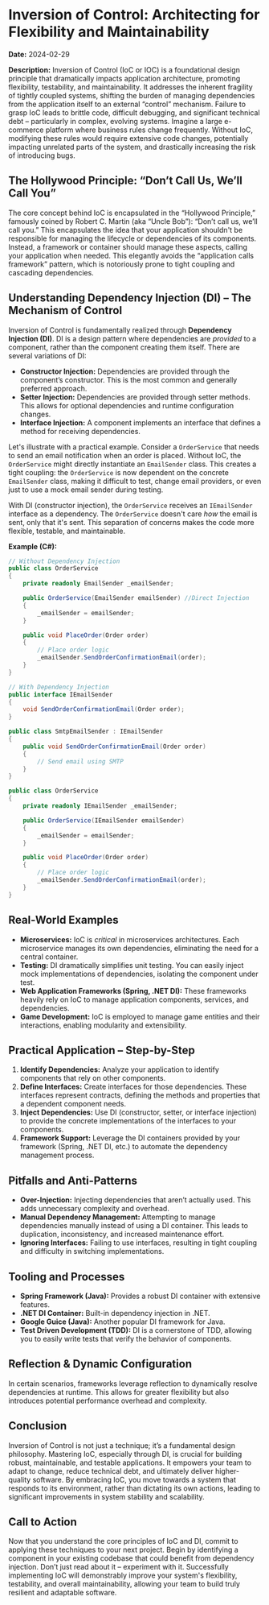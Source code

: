 # Inversion of Control: Architecting for Flexibility and Maintainability

**Date:** 2024-02-29

**Description:** Inversion of Control (IoC or IOC) is a foundational design principle that dramatically impacts application architecture, promoting flexibility, testability, and maintainability. It addresses the inherent fragility of tightly coupled systems, shifting the burden of managing dependencies from the application itself to an external “control” mechanism. Failure to grasp IoC leads to brittle code, difficult debugging, and significant technical debt – particularly in complex, evolving systems. Imagine a large e-commerce platform where business rules change frequently. Without IoC, modifying these rules would require extensive code changes, potentially impacting unrelated parts of the system, and drastically increasing the risk of introducing bugs.

## The Hollywood Principle: “Don’t Call Us, We’ll Call You”

The core concept behind IoC is encapsulated in the “Hollywood Principle,” famously coined by Robert C. Martin (aka “Uncle Bob”): “Don’t call us, we’ll call you.” This encapsulates the idea that your application shouldn't be responsible for managing the lifecycle or dependencies of its components. Instead, a framework or container should manage these aspects, calling your application when needed. This elegantly avoids the “application calls framework” pattern, which is notoriously prone to tight coupling and cascading dependencies.

## Understanding Dependency Injection (DI) – The Mechanism of Control

Inversion of Control is fundamentally realized through **Dependency Injection (DI)**. DI is a design pattern where dependencies are _provided_ to a component, rather than the component creating them itself. There are several variations of DI:

- **Constructor Injection:** Dependencies are provided through the component’s constructor. This is the most common and generally preferred approach.
- **Setter Injection:** Dependencies are provided through setter methods. This allows for optional dependencies and runtime configuration changes.
- **Interface Injection:** A component implements an interface that defines a method for receiving dependencies.

Let's illustrate with a practical example. Consider a `OrderService` that needs to send an email notification when an order is placed. Without IoC, the `OrderService` might directly instantiate an `EmailSender` class. This creates a tight coupling: the `OrderService` is now dependent on the concrete `EmailSender` class, making it difficult to test, change email providers, or even just to use a mock email sender during testing.

With DI (constructor injection), the `OrderService` receives an `IEmailSender` interface as a dependency. The `OrderService` doesn't care _how_ the email is sent, only that it's sent. This separation of concerns makes the code more flexible, testable, and maintainable.

**Example (C#):**

```csharp
// Without Dependency Injection
public class OrderService
{
    private readonly EmailSender _emailSender;

    public OrderService(EmailSender emailSender) //Direct Injection
    {
        _emailSender = emailSender;
    }

    public void PlaceOrder(Order order)
    {
        // Place order logic
        _emailSender.SendOrderConfirmationEmail(order);
    }
}

// With Dependency Injection
public interface IEmailSender
{
    void SendOrderConfirmationEmail(Order order);
}

public class SmtpEmailSender : IEmailSender
{
    public void SendOrderConfirmationEmail(Order order)
    {
        // Send email using SMTP
    }
}

public class OrderService
{
    private readonly IEmailSender _emailSender;

    public OrderService(IEmailSender emailSender)
    {
        _emailSender = emailSender;
    }

    public void PlaceOrder(Order order)
    {
        // Place order logic
        _emailSender.SendOrderConfirmationEmail(order);
    }
}
```

## Real-World Examples

- **Microservices:** IoC is _critical_ in microservices architectures. Each microservice manages its own dependencies, eliminating the need for a central container.
- **Testing:** DI dramatically simplifies unit testing. You can easily inject mock implementations of dependencies, isolating the component under test.
- **Web Application Frameworks (Spring, .NET DI):** These frameworks heavily rely on IoC to manage application components, services, and dependencies.
- **Game Development:** IoC is employed to manage game entities and their interactions, enabling modularity and extensibility.

## Practical Application – Step-by-Step

1.  **Identify Dependencies:** Analyze your application to identify components that rely on other components.
2.  **Define Interfaces:** Create interfaces for those dependencies. These interfaces represent contracts, defining the methods and properties that a dependent component needs.
3.  **Inject Dependencies:** Use DI (constructor, setter, or interface injection) to provide the concrete implementations of the interfaces to your components.
4.  **Framework Support:** Leverage the DI containers provided by your framework (Spring, .NET DI, etc.) to automate the dependency management process.

## Pitfalls and Anti-Patterns

- **Over-Injection:** Injecting dependencies that aren’t actually used. This adds unnecessary complexity and overhead.
- **Manual Dependency Management:** Attempting to manage dependencies manually instead of using a DI container. This leads to duplication, inconsistency, and increased maintenance effort.
- **Ignoring Interfaces:** Failing to use interfaces, resulting in tight coupling and difficulty in switching implementations.

## Tooling and Processes

- **Spring Framework (Java):** Provides a robust DI container with extensive features.
- **.NET DI Container:** Built-in dependency injection in .NET.
- **Google Guice (Java):** Another popular DI framework for Java.
- **Test Driven Development (TDD):** DI is a cornerstone of TDD, allowing you to easily write tests that verify the behavior of components.

## Reflection & Dynamic Configuration

In certain scenarios, frameworks leverage reflection to dynamically resolve dependencies at runtime. This allows for greater flexibility but also introduces potential performance overhead and complexity.

## Conclusion

Inversion of Control is not just a technique; it’s a fundamental design philosophy. Mastering IoC, especially through DI, is crucial for building robust, maintainable, and testable applications. It empowers your team to adapt to change, reduce technical debt, and ultimately deliver higher-quality software. By embracing IoC, you move towards a system that responds to its environment, rather than dictating its own actions, leading to significant improvements in system stability and scalability.

## Call to Action

Now that you understand the core principles of IoC and DI, commit to applying these techniques to your next project. Begin by identifying a component in your existing codebase that could benefit from dependency injection. Don’t just read about it – experiment with it. Successfully implementing IoC will demonstrably improve your system's flexibility, testability, and overall maintainability, allowing your team to build truly resilient and adaptable software.

```

```
